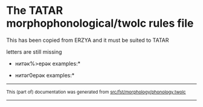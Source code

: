 
# The TATAR morphophonological/twolc rules file 

This has been copied from ERZYA and it must be suited to TATAR

letters are still missing

* нитәк%>ерәк examples:*

* нитәг0ерәк examples:*

* * *

<small>This (part of) documentation was generated from [src/fst/morphology/phonology.twolc](https://github.com/giellalt/lang-tat/blob/main/src/fst/morphology/phonology.twolc)</small>

---

